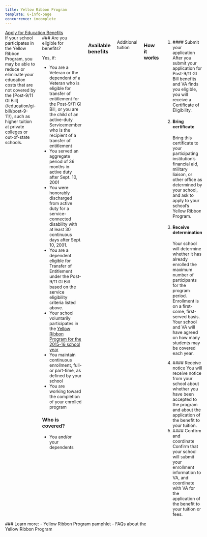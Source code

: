 ```yaml
---
title: Yellow Ribbon Program
template: 6-info-page
concurrence: incomplete
---
```


<div class="main" role="main" markdown="0">

<div class="action-bar">
  <div class="row">
    <div class="small-12 columns">
      <a class="usa-button-primary va-button-primary" href="/education/apply-for-education-benefits/">Apply for Education Benefits</a>
    </div>
  </div>
</div>

<div class="section one" markdown="0">
<div class="primary" markdown="0">
<div class="row" markdown="0">

<div class="small-12 columns usa-content" markdown="1">
If your school participates in the Yellow Ribbon Program, you may be able to reduce or eliminate your education costs that are not covered by the [Post-9/11 GI Bill](/education/gi-bill/post-9-11/), such as higher tuition at private colleges or out-of-state schools.

<div class="call-out" markdown="1">
### Are you eligible for benefits?

Yes, if:

- You are a Veteran or the dependent of a Veteran who is eligible for transfer of entitlement for the Post-9/11 GI Bill, or you are the child of an active-duty Servicemember who is the recipient of a transfer of entitlement
- You served an aggregate period of 36 months in active duty after Sept. 10, 2001
- You were honorably discharged from active duty for a service-connected disability with at least 30 continuous days after Sept. 10, 2001.
- You are a dependent eligible for Transfer of Entitlement under the Post-9/11 GI Bill based on the service eligibility criteria listed above.
- Your school voluntarily participates in the [Yellow Ribbon Program for the 2015-16 school year](http://www.benefits.va.gov/GIBILL/yellow_ribbon/yrp_list_2015.asp )
- You maintain continuous enrollment, full- or part-time, as defined by your school
- You are working toward the completion of your enrolled program

### Who is covered?
- You and/or your dependents
</div>


### Available benefits
Additional tuition

### How it works

<ol class="process">
<li class="step one wow fadeIn animated">

<div markdown="1">
#### Submit your application
After you submit your application for Post-9/11 GI Bill benefits and VA finds you eligible, you will receive a Certificate of Eligibility.
</div>
</li>

<li class="step two wow fadeIn animated">
<div markdown="1">

#### Bring certificate
Bring this certificate to your participating institution’s financial aid, military liaison, or other office as determined by your school, and ask to apply to your school’s Yellow Ribbon Program.
</div>
</li>

<li class="step three wow fadeIn animated">
<div markdown="1">

#### Receive determination
Your school will determine whether it has already enrolled the maximum number of participants for the program period. Enrollment is on a first-come, first-served basis. Your school and VA will have agreed on how many students may be covered each year.

</div>
</li>

<li class="step four wow fadeIn animated">
<div markdown="1">
#### Receive notice
You will receive notice from your school about whether you have been accepted to the program and about the application of the benefit to your tuition.

</div>
</li>

<li class="step five last wow fadeIn animated">
<div markdown="1">
#### Confirm and coordinate
Confirm that your school will submit your enrollment information to VA, and coordinate with VA for the application of the benefit to your tuition or fees.
</div>

</li>
</ol>
</div>

<div class="small-12 columns" markdown="1">
### Learn more:
- Yellow Ribbon Program pamphlet
- FAQs about the Yellow Ribbon Program
</div>


</div>
</div>


</div>